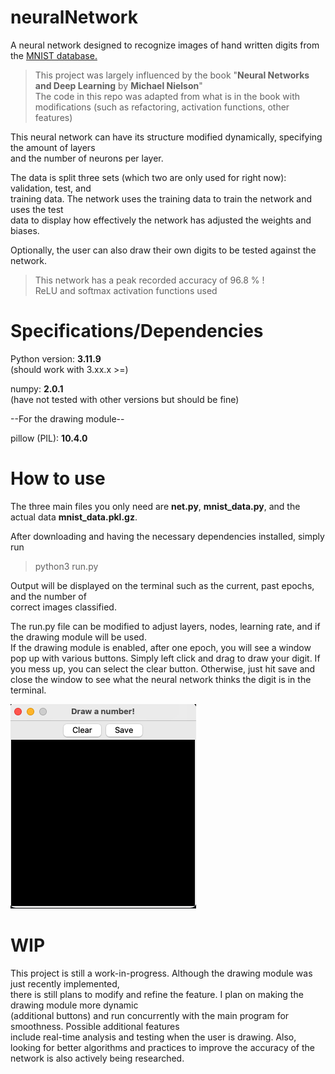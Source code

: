 
# neuralNetwork

A neural network designed to recognize images of hand written digits from the [MNIST database.](https://en.wikipedia.org/wiki/MNIST_database)  
> This project was largely influenced by the book "**Neural Networks and Deep Learning** by **Michael Nielson**"  
> The code in this repo was adapted from what is in the book with modifications (such as refactoring, activation functions, other features)  

This neural network can have its structure modified dynamically, specifying the amount of layers  
and the number of neurons per layer.

The data is split three sets (which two are only used for right now): validation, test, and  
training data. The network uses the training data to train the network and uses the test  
data to display how effectively the network has adjusted the weights and biases.  

Optionally, the user can also draw their own digits to be tested against the network.
> This network has a peak recorded accuracy of 96.8 % !  
> ReLU and softmax activation functions used

# Specifications/Dependencies

Python version: **3.11.9**  
(should work with 3.xx.x >=)  

numpy: **2.0.1**  
(have not tested with other versions but should be fine)  

--For the drawing module--  

pillow (PIL): **10.4.0**

# How to use

The three main files you only need are **net.py**, **mnist_data.py**, and the actual data **mnist_data.pkl.gz**.  

After downloading and having the necessary dependencies installed, simply run
> python3 run.py  

Output will be displayed on the terminal such as the current, past epochs, and the number of  
correct images classified.  

The run.py file can be modified to adjust layers, nodes, learning rate, and if the drawing module will be used.  
If the drawing module is enabled, after one epoch, you will see a window pop up with various buttons. Simply left click and drag to draw your digit. If you mess up, you can select the clear button. Otherwise, just hit save and close the window to see what the neural network thinks the digit is in the terminal.  

![image info](./window.png)

# WIP

This project is still a work-in-progress. Although the drawing module was just recently implemented,  
there is still plans to modify and refine the feature. I plan on making the drawing module more dynamic  
(additional buttons) and run concurrently with the main program for smoothness. Possible additional features  
include real-time analysis and testing when the user is drawing. Also, looking for better algorithms and practices to improve the accuracy of the network is also actively being researched.
